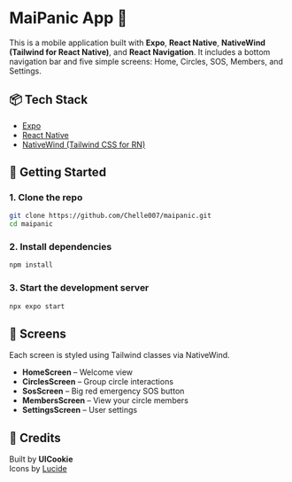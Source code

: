 # MaiPanic App 🚨

This is a mobile application built with **Expo**, **React Native**, **NativeWind (Tailwind for React Native)**, and **React Navigation**. It includes a bottom navigation bar and five simple screens: Home, Circles, SOS, Members, and Settings.

## 📦 Tech Stack

- [Expo](https://expo.dev/)
- [React Native](https://reactnative.dev/)
- [NativeWind (Tailwind CSS for RN)](https://www.nativewind.dev/)

## 🚀 Getting Started

### 1. Clone the repo

```bash
git clone https://github.com/Chelle007/maipanic.git
cd maipanic
````

### 2. Install dependencies

```bash
npm install
```

### 3. Start the development server

```bash
npx expo start
```

## 📱 Screens

Each screen is styled using Tailwind classes via NativeWind.

* **HomeScreen** – Welcome view
* **CirclesScreen** – Group circle interactions
* **SosScreen** – Big red emergency SOS button
* **MembersScreen** – View your circle members
* **SettingsScreen** – User settings

## 👥 Credits

Built by **UICookie**  
Icons by [Lucide](https://lucide.dev/)  
